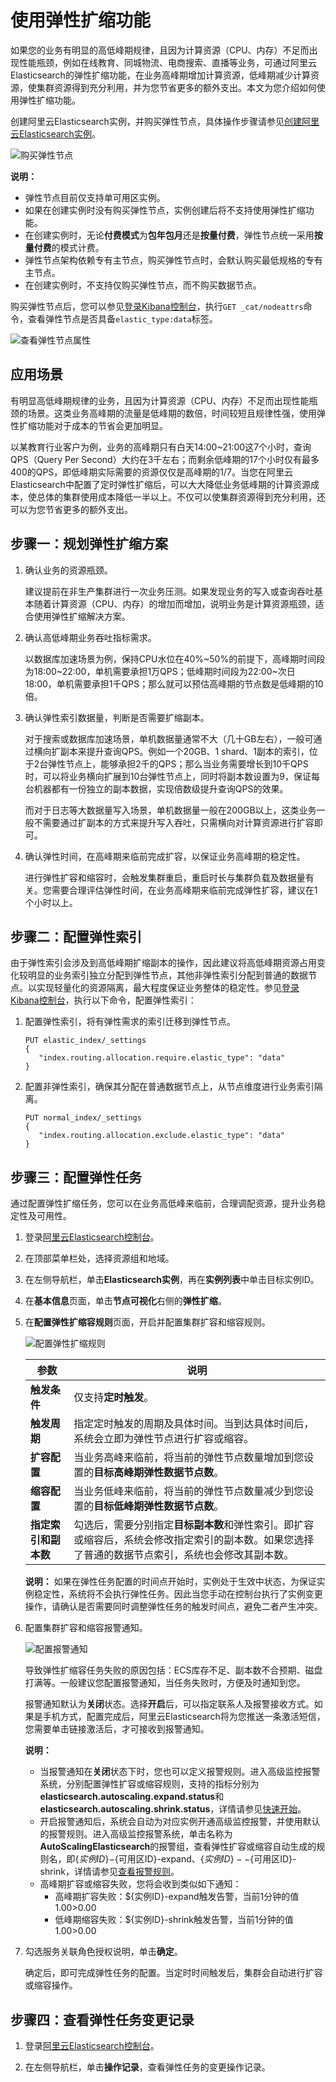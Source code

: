 # 使用弹性扩缩功能

如果您的业务有明显的高低峰期规律，且因为计算资源（CPU、内存）不足而出现性能瓶颈，例如在线教育、同城物流、电商搜索、直播等业务，可通过阿里云Elasticsearch的弹性扩缩功能，在业务高峰期增加计算资源，低峰期减少计算资源，使集群资源得到充分利用，并为您节省更多的额外支出。本文为您介绍如何使用弹性扩缩功能。

创建阿里云Elasticsearch实例，并购买弹性节点，具体操作步骤请参见[创建阿里云Elasticsearch实例](/cn.zh-CN/快速入门/步骤一：创建实例/创建阿里云Elasticsearch实例.md)。

![购买弹性节点](https://static-aliyun-doc.oss-cn-hangzhou.aliyuncs.com/assets/img/zh-CN/5646359951/p136943.png)

**说明：**

-   弹性节点目前仅支持单可用区实例。
-   如果在创建实例时没有购买弹性节点，实例创建后将不支持使用弹性扩缩功能。
-   在创建实例时，无论**付费模式**为**包年包月**还是**按量付费**，弹性节点统一采用**按量付费**的模式计费。
-   弹性节点架构依赖专有主节点，购买弹性节点时，会默认购买最低规格的专有主节点。
-   在创建实例时，不支持仅购买弹性节点，而不购买数据节点。

购买弹性节点后，您可以参见[登录Kibana控制台](/cn.zh-CN/ES实例/可视化控制/Kibana/登录Kibana控制台.md)，执行`GET _cat/nodeattrs`命令，查看弹性节点是否具备`elastic_type:data`标签。

![查看弹性节点属性](https://static-aliyun-doc.oss-cn-hangzhou.aliyuncs.com/assets/img/zh-CN/5646359951/p136949.png)

## 应用场景

有明显高低峰期规律的业务，且因为计算资源（CPU、内存）不足而出现性能瓶颈的场景。这类业务高峰期的流量是低峰期的数倍，时间较短且规律性强，使用弹性扩缩功能对于成本的节省会更加明显。

以某教育行业客户为例，业务的高峰期只有白天14:00~21:00这7个小时，查询QPS（Query Per Second）大约在3千左右；而剩余低峰期的17个小时仅有最多400的QPS，即低峰期实际需要的资源仅仅是高峰期的1/7。当您在阿里云Elasticsearch中配置了定时弹性扩缩后，可以大大降低业务低峰期的计算资源成本，使总体的集群使用成本降低一半以上。不仅可以使集群资源得到充分利用，还可以为您节省更多的额外支出。

## 步骤一：规划弹性扩缩方案

1.  确认业务的资源瓶颈。

    建议提前在非生产集群进行一次业务压测。如果发现业务的写入或查询吞吐基本随着计算资源（CPU、内存）的增加而增加，说明业务是计算资源瓶颈，适合使用弹性扩缩解决方案。

2.  确认高低峰期业务吞吐指标需求。

    以数据库加速场景为例，保持CPU水位在40%~50%的前提下，高峰期时间段为18:00~22:00，单机需要承担1万QPS；低峰期时间段为22:00~次日18:00，单机需要承担1千QPS；那么就可以预估高峰期的节点数是低峰期的10倍。

3.  确认弹性索引数据量，判断是否需要扩缩副本。

    对于搜索或数据库加速场景，单机数据量通常不大（几十GB左右），一般可通过横向扩副本来提升查询QPS。例如一个20GB、1 shard、1副本的索引，位于2台弹性节点上，能够承担2千的QPS；那么当业务需要增长到10千QPS时，可以将业务横向扩展到10台弹性节点上，同时将副本数设置为9，保证每台机器都有一份独立的副本数据，实现倍数级提升查询QPS的效果。

    而对于日志等大数据量写入场景，单机数据量一般在200GB以上，这类业务一般不需要通过扩副本的方式来提升写入吞吐，只需横向对计算资源进行扩容即可。

4.  确认弹性时间，在高峰期来临前完成扩容，以保证业务高峰期的稳定性。

    进行弹性扩容和缩容时，会触发集群重启，重启时长与集群负载及数据量有关。您需要合理评估弹性时间，在业务高峰期来临前完成弹性扩容，建议在1个小时以上。


## 步骤二：配置弹性索引

由于弹性索引会涉及到高低峰期扩缩副本的操作，因此建议将高低峰期资源占用变化较明显的业务索引独立分配到弹性节点，其他非弹性索引分配到普通的数据节点。以实现轻量化的资源隔离，最大程度保证业务整体的稳定性。参见[登录Kibana控制台](/cn.zh-CN/ES实例/可视化控制/Kibana/登录Kibana控制台.md)，执行以下命令，配置弹性索引：

1.  配置弹性索引，将有弹性需求的索引迁移到弹性节点。

    ```
    PUT elastic_index/_settings
    {
       "index.routing.allocation.require.elastic_type": "data"
    }
    ```

2.  配置非弹性索引，确保其分配在普通数据节点上，从节点维度进行业务索引隔离。

    ```
    PUT normal_index/_settings
    {
       "index.routing.allocation.exclude.elastic_type": "data"
    }
    ```


## 步骤三：配置弹性任务

通过配置弹性扩缩任务，您可以在业务高低峰来临前，合理调配资源，提升业务稳定性及可用性。

1.  登录[阿里云Elasticsearch控制台](https://elasticsearch.console.aliyun.com/#/home)。

2.  在顶部菜单栏处，选择资源组和地域。

3.  在左侧导航栏，单击**Elasticsearch实例**，再在**实例列表**中单击目标实例ID。

4.  在**基本信息**页面，单击**节点可视化**右侧的**弹性扩缩**。

5.  在**配置弹性扩缩容规则**页面，开启并配置集群扩容和缩容规则。

    ![配置弹性扩缩规则](https://static-aliyun-doc.oss-cn-hangzhou.aliyuncs.com/assets/img/zh-CN/5646359951/p136964.png)

    |参数|说明|
    |--|--|
    |**触发条件**|仅支持**定时触发**。|
    |**触发周期**|指定定时触发的周期及具体时间。当到达具体时间后，系统会立即为弹性节点进行扩容或缩容。|
    |**扩容配置**|当业务高峰来临前，将当前的弹性节点数量增加到您设置的**目标高峰期弹性数据节点数**。|
    |**缩容配置**|当业务低峰来临前，将当前的弹性节点数量减少到您设置的**目标低峰期弹性数据节点数**。|
    |**指定索引和副本数**|勾选后，需要分别指定**目标副本数**和弹性索引。即扩容或缩容后，系统会修改指定索引的副本数。如果您选择了普通的数据节点索引，系统也会修改其副本数。|

    **说明：** 如果在弹性任务配置的时间点开始时，实例处于生效中状态，为保证实例稳定性，系统将不会执行弹性任务。因此当您手动在控制台执行了实例变更操作，请确认是否需要同时调整弹性任务的触发时间点，避免二者产生冲突。

6.  配置集群扩容和缩容报警通知。

    ![配置报警通知](https://static-aliyun-doc.oss-cn-hangzhou.aliyuncs.com/assets/img/zh-CN/5646359951/p136988.png)

    导致弹性扩缩容任务失败的原因包括：ECS库存不足、副本数不合预期、磁盘打满等。一般建议您配置报警通知，当任务失败时，方便及时通知到您。

    报警通知默认为**关闭**状态。选择**开启**后，可以指定联系人及报警接收方式。如果是手机方式，配置完成后，阿里云Elasticsearch将为您推送一条激活短信，您需要单击链接激活后，才可接收到报警通知。

    **说明：**

    -   当报警通知在**关闭**状态下时，您也可以定义报警规则。进入高级监控报警系统，分别配置弹性扩容或缩容规则，支持的指标分别为**elasticsearch.autoscaling.expand.status**和**elasticsearch.autoscaling.shrink.status**，详情请参见[快速开始](/cn.zh-CN/高级监控报警/快速开始.md)。
    -   开启报警通知后，系统会自动为对应实例开通高级监控报警，并使用默认的报警规则。进入高级监控报警系统，单击名称为**AutoScalingElasticsearch**的报警组，查看弹性扩容或缩容自动生成的规则名，即$\{实例ID\}-$\{可用区ID\}-expand、$\{实例ID\}--$\{可用区ID\}-shrink，详情请参见[查看报警规则](/cn.zh-CN/高级监控报警/报警组和报警规则/管理报警组.md)。
    -   高峰期扩容或缩容失败，您将会收到类似如下通知：
        -   高峰期扩容失败：$\{实例ID\}-expand触发告警，当前1分钟的值1.00\>0.00
        -   低峰期缩容失败：$\{实例ID\}-shrink触发告警，当前1分钟的值1.00\>0.00
7.  勾选服务关联角色授权说明，单击**确定**。

    确定后，即可完成弹性任务的配置。当定时时间触发后，集群会自动进行扩容或缩容操作。


## 步骤四：查看弹性任务变更记录

1.  登录[阿里云Elasticsearch控制台](https://elasticsearch.console.aliyun.com/#/home)。

2.  在左侧导航栏，单击**操作记录**，查看弹性任务的变更操作记录。


